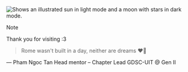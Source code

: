 <picture>
  <source media="(prefers-color-scheme: dark)" srcset="https://github.com/HuyenUITK18/HuyenUITK18/assets/145255422/a75086d2-58e0-4c00-9365-691eba78c91e">
  <source media="(prefers-color-scheme: light)" srcset="https://github.com/HuyenUITK18/HuyenUITK18/assets/145255422/a75086d2-58e0-4c00-9365-691eba78c91e">
  <img alt="Shows an illustrated sun in light mode and a moon with stars in dark mode." src="https://github.com/HuyenUITK18/HuyenUITK18/assets/145255422/a75086d2-58e0-4c00-9365-691eba78c91e"> 
</picture>

> [!NOTE]
> Thank you for visiting :3

> Rome wasn't built in a day, neither are dreams ❤️‍🔥

— Pham Ngoc Tan
Head mentor – Chapter Lead
GDSC-UIT @ Gen II

